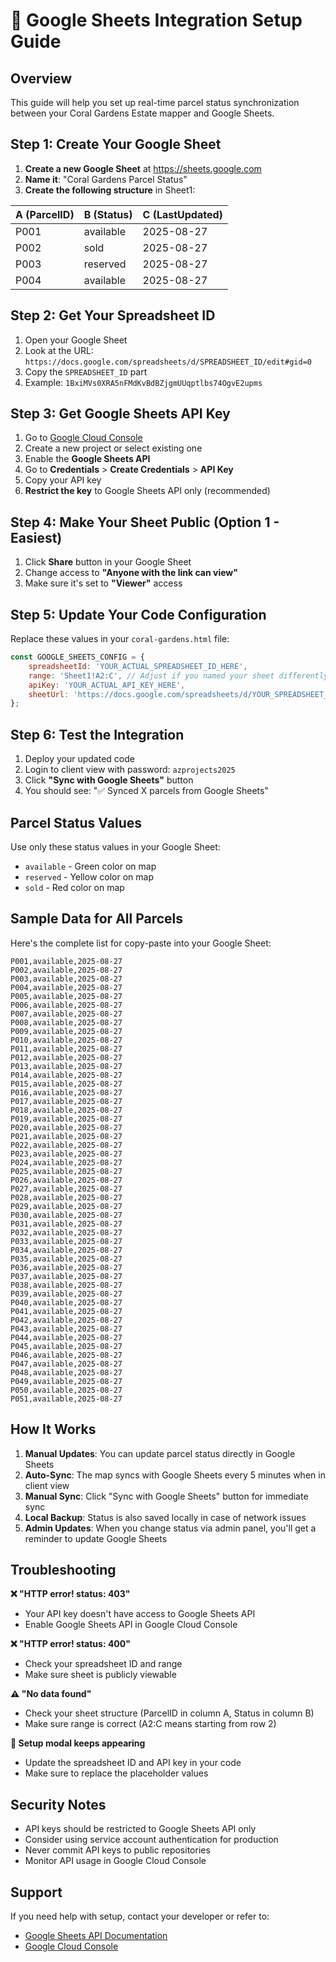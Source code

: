 # 🔧 Google Sheets Integration Setup Guide

## Overview
This guide will help you set up real-time parcel status synchronization between your Coral Gardens Estate mapper and Google Sheets.

## Step 1: Create Your Google Sheet

1. **Create a new Google Sheet** at https://sheets.google.com
2. **Name it**: "Coral Gardens Parcel Status"
3. **Create the following structure** in Sheet1:

| A (ParcelID) | B (Status) | C (LastUpdated) |
|--------------|------------|-----------------|
| P001         | available  | 2025-08-27      |
| P002         | sold       | 2025-08-27      |
| P003         | reserved   | 2025-08-27      |
| P004         | available  | 2025-08-27      |

## Step 2: Get Your Spreadsheet ID

1. Open your Google Sheet
2. Look at the URL: `https://docs.google.com/spreadsheets/d/SPREADSHEET_ID/edit#gid=0`
3. Copy the `SPREADSHEET_ID` part
4. Example: `1BxiMVs0XRA5nFMdKvBdBZjgmUUqptlbs74OgvE2upms`

## Step 3: Get Google Sheets API Key

1. Go to [Google Cloud Console](https://console.cloud.google.com/)
2. Create a new project or select existing one
3. Enable the **Google Sheets API**
4. Go to **Credentials** > **Create Credentials** > **API Key**
5. Copy your API key
6. **Restrict the key** to Google Sheets API only (recommended)

## Step 4: Make Your Sheet Public (Option 1 - Easiest)

1. Click **Share** button in your Google Sheet
2. Change access to **"Anyone with the link can view"**
3. Make sure it's set to **"Viewer"** access

## Step 5: Update Your Code Configuration

Replace these values in your `coral-gardens.html` file:

```javascript
const GOOGLE_SHEETS_CONFIG = {
    spreadsheetId: 'YOUR_ACTUAL_SPREADSHEET_ID_HERE',
    range: 'Sheet1!A2:C', // Adjust if you named your sheet differently
    apiKey: 'YOUR_ACTUAL_API_KEY_HERE',
    sheetUrl: 'https://docs.google.com/spreadsheets/d/YOUR_SPREADSHEET_ID/edit#gid=0'
};
```

## Step 6: Test the Integration

1. Deploy your updated code
2. Login to client view with password: `azprojects2025`
3. Click **"Sync with Google Sheets"** button
4. You should see: "✅ Synced X parcels from Google Sheets"

## Parcel Status Values

Use only these status values in your Google Sheet:
- `available` - Green color on map
- `reserved` - Yellow color on map  
- `sold` - Red color on map

## Sample Data for All Parcels

Here's the complete list for copy-paste into your Google Sheet:

```
P001,available,2025-08-27
P002,available,2025-08-27
P003,available,2025-08-27
P004,available,2025-08-27
P005,available,2025-08-27
P006,available,2025-08-27
P007,available,2025-08-27
P008,available,2025-08-27
P009,available,2025-08-27
P010,available,2025-08-27
P011,available,2025-08-27
P012,available,2025-08-27
P013,available,2025-08-27
P014,available,2025-08-27
P015,available,2025-08-27
P016,available,2025-08-27
P017,available,2025-08-27
P018,available,2025-08-27
P019,available,2025-08-27
P020,available,2025-08-27
P021,available,2025-08-27
P022,available,2025-08-27
P023,available,2025-08-27
P024,available,2025-08-27
P025,available,2025-08-27
P026,available,2025-08-27
P027,available,2025-08-27
P028,available,2025-08-27
P029,available,2025-08-27
P030,available,2025-08-27
P031,available,2025-08-27
P032,available,2025-08-27
P033,available,2025-08-27
P034,available,2025-08-27
P035,available,2025-08-27
P036,available,2025-08-27
P037,available,2025-08-27
P038,available,2025-08-27
P039,available,2025-08-27
P040,available,2025-08-27
P041,available,2025-08-27
P042,available,2025-08-27
P043,available,2025-08-27
P044,available,2025-08-27
P045,available,2025-08-27
P046,available,2025-08-27
P047,available,2025-08-27
P048,available,2025-08-27
P049,available,2025-08-27
P050,available,2025-08-27
P051,available,2025-08-27
```

## How It Works

1. **Manual Updates**: You can update parcel status directly in Google Sheets
2. **Auto-Sync**: The map syncs with Google Sheets every 5 minutes when in client view
3. **Manual Sync**: Click "Sync with Google Sheets" button for immediate sync
4. **Local Backup**: Status is also saved locally in case of network issues
5. **Admin Updates**: When you change status via admin panel, you'll get a reminder to update Google Sheets

## Troubleshooting

**❌ "HTTP error! status: 403"**
- Your API key doesn't have access to Google Sheets API
- Enable Google Sheets API in Google Cloud Console

**❌ "HTTP error! status: 400"**
- Check your spreadsheet ID and range
- Make sure sheet is publicly viewable

**⚠️ "No data found"**
- Check your sheet structure (ParcelID in column A, Status in column B)
- Make sure range is correct (A2:C means starting from row 2)

**🔄 Setup modal keeps appearing**
- Update the spreadsheet ID and API key in your code
- Make sure to replace the placeholder values

## Security Notes

- API keys should be restricted to Google Sheets API only
- Consider using service account authentication for production
- Never commit API keys to public repositories
- Monitor API usage in Google Cloud Console

## Support

If you need help with setup, contact your developer or refer to:
- [Google Sheets API Documentation](https://developers.google.com/sheets/api)
- [Google Cloud Console](https://console.cloud.google.com/)
